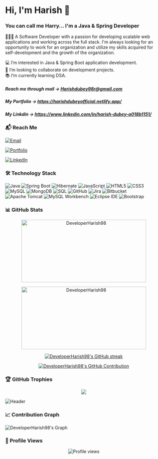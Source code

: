 # Hi, I'm Harish 👋 
### You can call me Harry... I'm a Java & Spring Developer 

👨🏻‍💻 A Software Developer with a passion for developing scalable web applications 
and working across the full stack. I'm always looking for an opportunity to work 
for an organization and utilize my skills acquired for self-development and the 
growth of the organization.<br>

💻 I’m interested in Java & Spring Boot application development.<br>
🤝 I’m looking to collaborate on development projects.<br>
📚 I’m currently learning DSA.

##### Reach me through mail -> Harishdubey98r@gmail.com
##### My Portfolio -> https://harishdubeyofficial.netlify.app/
##### My Linkdin -> https://www.linkedin.com/in/harish-dubey-a018b1151/

### 📬 Reach Me

[![Email](https://img.shields.io/badge/Email-Get%20in%20Touch-orange?style=for-the-badge&logo=protonmail&logoColor=white)](mailto:Harishdubey98r@gmail.com)

[![Portfolio](https://img.shields.io/badge/Portfolio-Visit%20Site-9cf?style=for-the-badge&logo=firefox-browser&logoColor=white)](https://harishdubeyofficial.netlify.app/) 

[![LinkedIn](https://img.shields.io/badge/LinkedIn-Let's%20Connect-0077B5?style=for-the-badge&logo=linkedin&logoColor=white)](https://www.linkedin.com/in/harish-dubey-a018b1151/)

### 🛠️ Technology Stack


![Java](https://img.shields.io/badge/-Java-007396?style=flat-square&logo=java&logoColor=white)
![Spring Boot](https://img.shields.io/badge/-Spring%20Boot-6DB33F?style=flat-square&logo=spring-boot&logoColor=white)
![Hibernate](https://img.shields.io/badge/-Hibernate-4E1A25?style=flat-square&logo=hibernate&logoColor=white)
![JavaScript](https://img.shields.io/badge/-JavaScript-F7DF1E?style=flat-square&logo=javascript&logoColor=black)
![HTML5](https://img.shields.io/badge/-HTML5-E34F26?style=flat-square&logo=html5&logoColor=white)
![CSS3](https://img.shields.io/badge/-CSS3-1572B6?style=flat-square&logo=css3)
![MySQL](https://img.shields.io/badge/-MySQL-4479A1?style=flat-square&logo=mysql&logoColor=white)
![MongoDB](https://img.shields.io/badge/-MongoDB-47A248?style=flat-square&logo=mongodb&logoColor=white)
![SQL](https://img.shields.io/badge/-SQL-4479A1?style=flat-square&logo=postgresql&logoColor=white)
![GitHub](https://img.shields.io/badge/-GitHub-181717?style=flat-square&logo=github)
![Jira](https://img.shields.io/badge/-Jira-0052CC?style=flat-square&logo=jira&logoColor=white)
![Bitbucket](https://img.shields.io/badge/-Bitbucket-0052CC?style=flat-square&logo=bitbucket&logoColor=white)
![Apache Tomcat](https://img.shields.io/badge/-Apache%20Tomcat-F8DC75?style=flat-square&logo=apache-tomcat&logoColor=white)
![MySQL Workbench](https://img.shields.io/badge/-MySQL%20Workbench-4479A1?style=flat-square&logo=mysql&logoColor=white)
![Eclipse IDE](https://img.shields.io/badge/-Eclipse%20IDE-2C2255?style=flat-square&logo=eclipse&logoColor=white)
![Bootstrap](https://img.shields.io/badge/-Bootstrap-563D7C?style=flat-square&logo=bootstrap&logoColor=white)

### 📊 GitHub Stats

<p align="center">
  <img height="200px" width="400px" src="https://github-readme-stats.vercel.app/api/top-langs?username=DeveloperHarish98&show_icons=true&locale=en&layout=compact&theme=dark" alt="DeveloperHarish98" />
</p>

<p align="center">
  <img height="200px" width="400px" src="https://github-readme-stats.vercel.app/api?username=DeveloperHarish98&show_icons=true&locale=en&theme=dark" alt="DeveloperHarish98" />
</p>

<p align="center">
  <a href="https://github.com/DeveloperHarish98">
    <img src="https://github-readme-streak-stats.herokuapp.com/?user=DeveloperHarish98&theme=dark&title_color=FFBF00&area=true" alt="DeveloperHarish98's GitHub streak"/>
  </a>
</p>

<p align="center">
  <a href="https://github.com/DeveloperHarish98">
    <img src="https://github-profile-summary-cards.vercel.app/api/cards/profile-details?username=DeveloperHarish98&theme=dark&title_color=FFBF00&area=true" alt="DeveloperHarish98's GitHub Contribution"/>
  </a>
</p>


### 🏆 GitHub Trophies

<p align="center">
  <img src="https://github-profile-trophy.vercel.app/?username=DeveloperHarish98&theme=radical&no-frame=true&no-bg=true&margin-w=4" />
</p>

![Header](https://drive.google.com/uc?export=view&id=1iEyzCdu64sNdDqzY6lDPAwnGU96qzA8s)

### 📈 Contribution Graph

![DeveloperHarish98's Graph](https://github-readme-activity-graph.vercel.app/graph?username=DeveloperHarish98&custom_title=DeveloperHarish98%27s%20GitHub%20Activity%20Graph&bg_color=000000&color=dddddd&line=dddddd&point=dddddd&area_color=FFFFFF&title_color=FFBF00&area=true)

### 👀 Profile Views

<p align="center">
  <img src="https://komarev.com/ghpvc/?username=DeveloperHarish98&color=blue" alt="Profile views" />
</p>
